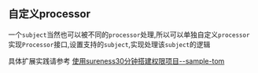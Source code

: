 ## 自定义processor    

一个`subject`当然也可以被不同的`processor`处理,所以可以单独自定义`processor`   
实现`Processor`接口,设置支持的`subject`,实现处理该`subject`的逻辑  

具体扩展实践请参考 [使用sureness30分钟搭建权限项目--sample-tom](https://github.com/tomsun28/sureness)  
